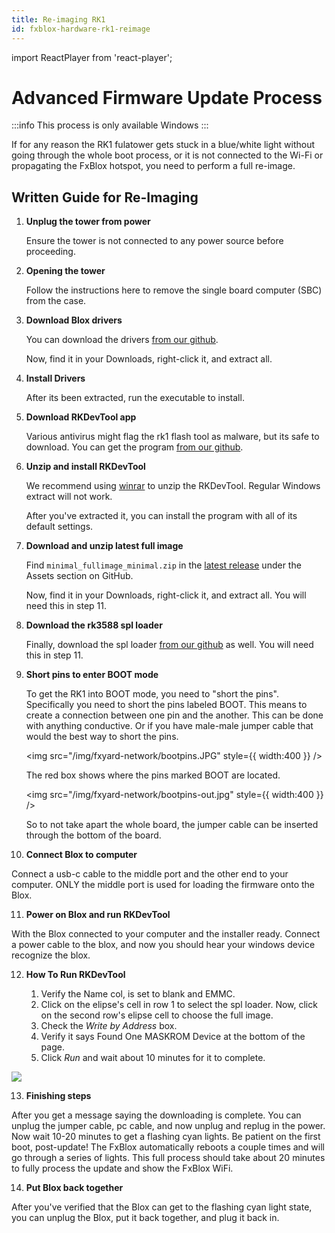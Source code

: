 ```yaml
---
title: Re-imaging RK1
id: fxblox-hardware-rk1-reimage
---
```

import ReactPlayer from 'react-player';

# Advanced Firmware Update Process

:::info This process is only available Windows
:::

If for any reason the RK1 fulatower gets stuck in a blue/white light without going through the whole boot process, or it is not connected to the Wi-Fi or propagating the FxBlox hotspot, you need to perform a full re-image.

## Written Guide for Re-Imaging

1. **Unplug the tower from power**

   Ensure the tower is not connected to any power source before proceeding.

2. **Opening the tower**

   Follow the instructions here to remove the single board computer (SBC) from the case.

<center>
   <ReactPlayer controls url="https://youtu.be/feBov6U_kJs&t=246s" />
</center>

3. **Download Blox drivers**

   You can download the drivers [from our github](../../../rk1-installs/DriverAssitant_v5.1.1.zip).

   Now, find it in your Downloads, right-click it, and extract all.

4. **Install Drivers**

   After its been extracted, run the executable to install.

5. **Download RKDevTool app**

   Various antivirus might flag the rk1 flash tool as malware, but its safe to download. You can get the program [from our github](../../../rk1-installs/RKDevTool_Release_v2.96.rar).

6. **Unzip and install RKDevTool**

   We recommend using [winrar](https://www.win-rar.com/download.html?&L=0) to unzip the RKDevTool. Regular Windows extract will not work.

   After you've extracted it, you can install the program with all of its default settings.

7. **Download and unzip latest full image**

   Find `minimal_fullimage_minimal.zip` in the [latest release](https://github.com/functionland/rk1-image/releases/latest) under the Assets section on GitHub.

   Now, find it in your Downloads, right-click it, and extract all. You will need this in step 11.

8. **Download the rk3588 spl loader**

   Finally, download the spl loader [from our github](../../../rk1-installs/rk3588_spl_loader_v1.08.111.bin) as well. You will need this in step 11.

9. **Short pins to enter BOOT mode**

   To get the RK1 into BOOT mode, you need to "short the pins". Specifically you need to short the pins labeled BOOT. This means to create a connection between one pin and the another. This can be done with anything conductive. Or if you have male-male jumper cable that would the best way to short the pins.

   <img src="/img/fxyard-network/bootpins.JPG" style={{ width:400 }} />
   
   The red box shows where the pins marked BOOT are located.
   <br/>

   <img src="/img/fxyard-network/bootpins-out.jpg" style={{ width:400 }} />

   So to not take apart the whole board, the jumper cable can be inserted through the bottom of the board.
10. **Connect Blox to computer**

   Connect a usb-c cable to the middle port and the other end to your computer. ONLY the middle port is used for loading the firmware onto the Blox.

11. **Power on Blox and run RKDevTool**

   With the Blox connected to your computer and the installer ready. Connect a power cable to the blox, and now you should hear your windows device recognize the blox.

12. **How To Run RKDevTool**

      1. Verify the Name col, is set to blank and EMMC.
      2. Click on the elipse's cell in row 1 to select the spl loader. Now, click on the second row's elipse cell to choose the full image.
      3. Check the _Write by Address_ box.
      4. Verify it says Found One MASKROM Device at the bottom of the page.
      5. Click *Run* and wait about 10 minutes for it to complete.

   <img src="/img/fxyard-network/rkdev_ss.png"/>

13. **Finishing steps**

   After you get a message saying the downloading is complete. You can unplug the jumper cable, pc cable, and now unplug and replug in the power. Now wait 10-20 minutes to get a flashing cyan lights. Be patient on the first boot, post-update! The FxBlox automatically reboots a couple times and will go through a series of lights. This full process should take about 20 minutes to fully process the update and show the FxBlox WiFi.

14. **Put Blox back together**

   After you've verified that the Blox can get to the flashing cyan light state, you can unplug the Blox, put it back together, and plug it back in.